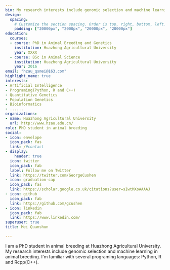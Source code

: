 ```yaml
---
bio: My research interests include genomic selection and machine learning in animal breeding.
design:
  spacing:
    # Customize the section spacing. Order is top, right, bottom, left.
    padding: ["20000px", "2000px", "20000px", "20000px"]
education:
  courses:
  - course: PhD in Animal Breeding and Genetics
    institution: Huazhong Agricultural University
    year: XXXX
  - course: BSc in Animal Science
    institution: Huazhong Agricultural University
    year: 2016
email: "hzau_qsmei@163.com"
highlight_name: true
interests:
- Artificial Intelligence
- Programing(Python, R and C++)
- Quantitative Genetics
- Population Genetics
- Bioinformatics
- ......
organizations:
- name: Huazhong Agricultural University
  url: http://www.hzau.edu.cn/
role: PhD student in animal breeding
social:
- icon: envelope
  icon_pack: fas
  link: /#contact
- display:
    header: true
  icon: twitter
  icon_pack: fab
  label: Follow me on Twitter
  link: https://twitter.com/GeorgeCushen
- icon: graduation-cap
  icon_pack: fas
  link: https://scholar.google.co.uk/citations?user=sIwtMXoAAAAJ
- icon: github
  icon_pack: fab
  link: https://github.com/gcushen
- icon: linkedin
  icon_pack: fab
  link: https://www.linkedin.com/
superuser: true
title: Mei Quanshun

---
```


 I am a PhD student in  animal breeding at Huazhong Agricultural University.  My research interests include genomic selection and machine learning in animal breeding.  I'm familiar with several  programing languages:  Python,  R and Rcpp(C++). 